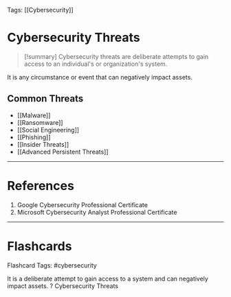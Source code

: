 Tags: [[Cybersecurity]]
# Cybersecurity Threats

> [!summary] 
> Cybersecurity threats are deliberate attempts to gain access to an individual's or organization's system.

It is any circumstance or event that can negatively impact assets.

## Common Threats
- [[Malware]]
- [[Ransomware]]
- [[Social Engineering]]
- [[Phishing]]
- [[Insider Threats]]
- [[Advanced Persistent Threats]]

---
# References

1. Google Cybersecurity Professional Certificate
2. Microsoft Cybersecurity Analyst Professional Certificate

---
# Flashcards

Flashcard Tags: #cybersecurity 

It is a deliberate attempt to gain access to a system and can negatively impact assets.
?
Cybersecurity Threats
